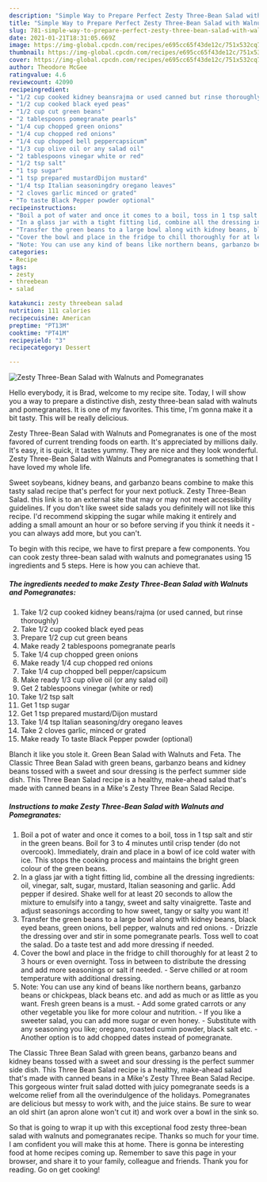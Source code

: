 ```yaml
---
description: "Simple Way to Prepare Perfect Zesty Three-Bean Salad with Walnuts and Pomegranates"
title: "Simple Way to Prepare Perfect Zesty Three-Bean Salad with Walnuts and Pomegranates"
slug: 781-simple-way-to-prepare-perfect-zesty-three-bean-salad-with-walnuts-and-pomegranates
date: 2021-01-21T18:31:05.669Z
image: https://img-global.cpcdn.com/recipes/e695cc65f43de12c/751x532cq70/zesty-three-bean-salad-with-walnuts-and-pomegranates-recipe-main-photo.jpg
thumbnail: https://img-global.cpcdn.com/recipes/e695cc65f43de12c/751x532cq70/zesty-three-bean-salad-with-walnuts-and-pomegranates-recipe-main-photo.jpg
cover: https://img-global.cpcdn.com/recipes/e695cc65f43de12c/751x532cq70/zesty-three-bean-salad-with-walnuts-and-pomegranates-recipe-main-photo.jpg
author: Theodore McGee
ratingvalue: 4.6
reviewcount: 42090
recipeingredient:
- "1/2 cup cooked kidney beansrajma or used canned but rinse thoroughly"
- "1/2 cup cooked black eyed peas"
- "1/2 cup cut green beans"
- "2 tablespoons pomegranate pearls"
- "1/4 cup chopped green onions"
- "1/4 cup chopped red onions"
- "1/4 cup chopped bell peppercapsicum"
- "1/3 cup olive oil or any salad oil"
- "2 tablespoons vinegar white or red"
- "1/2 tsp salt"
- "1 tsp sugar"
- "1 tsp prepared mustardDijon mustard"
- "1/4 tsp Italian seasoningdry oregano leaves"
- "2 cloves garlic minced or grated"
- "To taste Black Pepper powder optional"
recipeinstructions:
- "Boil a pot of water and once it comes to a boil, toss in 1 tsp salt and stir in the green beans. Boil for 3 to 4 minutes until crisp tender (do not overcook). Immediately, drain and place in a bowl of ice cold water with ice. This stops the cooking process and maintains the bright green colour of the green beans."
- "In a glass jar with a tight fitting lid, combine all the dressing ingredients: oil, vinegar, salt, sugar, mustard, Italian seasoning and garlic. Add pepper if desired. Shake well for at least 20 seconds to allow the mixture to emulsify into a tangy, sweet and salty vinaigrette. Taste and adjust seasonings according to how sweet, tangy or salty you want it!"
- "Transfer the green beans to a large bowl along with kidney beans, black eyed beans, green onions, bell pepper, walnuts and red onions. Drizzle the dressing over and stir in some pomegranate pearls. Toss well to coat the salad. Do a taste test and add more dressing if needed."
- "Cover the bowl and place in the fridge to chill thoroughly for at least 2 to 3 hours or even overnight. Toss in between to distribute the dressing and add more seasonings or salt if needed. Serve chilled or at room temperature with additional dressing."
- "Note: You can use any kind of beans like northern beans, garbanzo beans or chickpeas, black beans etc. and add as much or as little as you want. Fresh green beans is a must. Add some grated carrots or any other vegetable you like for more colour and nutrition. If you like a sweeter salad, you can add more sugar or even honey. Substitute with any seasoning you like; oregano, roasted cumin powder, black salt etc. Another option is to add chopped dates instead of pomegranate."
categories:
- Recipe
tags:
- zesty
- threebean
- salad

katakunci: zesty threebean salad 
nutrition: 111 calories
recipecuisine: American
preptime: "PT13M"
cooktime: "PT41M"
recipeyield: "3"
recipecategory: Dessert

---
```



![Zesty Three-Bean Salad with Walnuts and Pomegranates](https://img-global.cpcdn.com/recipes/e695cc65f43de12c/751x532cq70/zesty-three-bean-salad-with-walnuts-and-pomegranates-recipe-main-photo.jpg)

Hello everybody, it is Brad, welcome to my recipe site. Today, I will show you a way to prepare a distinctive dish, zesty three-bean salad with walnuts and pomegranates. It is one of my favorites. This time, I'm gonna make it a bit tasty. This will be really delicious.

Zesty Three-Bean Salad with Walnuts and Pomegranates is one of the most favored of current trending foods on earth. It's appreciated by millions daily. It's easy, it is quick, it tastes yummy. They are nice and they look wonderful. Zesty Three-Bean Salad with Walnuts and Pomegranates is something that I have loved my whole life.

Sweet soybeans, kidney beans, and garbanzo beans combine to make this tasty salad recipe that&#39;s perfect for your next potluck. Zesty Three-Bean Salad. this link is to an external site that may or may not meet accessibility guidelines. If you don&#39;t like sweet side salads you definitely will not like this recipe. I&#39;d recommend skipping the sugar while making it entirely and adding a small amount an hour or so before serving if you think it needs it - you can always add more, but you can&#39;t.


To begin with this recipe, we have to first prepare a few components. You can cook zesty three-bean salad with walnuts and pomegranates using 15 ingredients and 5 steps. Here is how you can achieve that.

<!--inarticleads1-->

##### The ingredients needed to make Zesty Three-Bean Salad with Walnuts and Pomegranates:

1. Take 1/2 cup cooked kidney beans/rajma (or used canned, but rinse thoroughly)
1. Take 1/2 cup cooked black eyed peas
1. Prepare 1/2 cup cut green beans
1. Make ready 2 tablespoons pomegranate pearls
1. Take 1/4 cup chopped green onions
1. Make ready 1/4 cup chopped red onions
1. Take 1/4 cup chopped bell pepper/capsicum
1. Make ready 1/3 cup olive oil (or any salad oil)
1. Get 2 tablespoons vinegar (white or red)
1. Take 1/2 tsp salt
1. Get 1 tsp sugar
1. Get 1 tsp prepared mustard/Dijon mustard
1. Take 1/4 tsp Italian seasoning/dry oregano leaves
1. Take 2 cloves garlic, minced or grated
1. Make ready To taste Black Pepper powder (optional)


Blanch it like you stole it. Green Bean Salad with Walnuts and Feta. The Classic Three Bean Salad with green beans, garbanzo beans and kidney beans tossed with a sweet and sour dressing is the perfect summer side dish. This Three Bean Salad recipe is a healthy, make-ahead salad that&#39;s made with canned beans in a Mike&#39;s Zesty Three Bean Salad Recipe. 

<!--inarticleads2-->

##### Instructions to make Zesty Three-Bean Salad with Walnuts and Pomegranates:

1. Boil a pot of water and once it comes to a boil, toss in 1 tsp salt and stir in the green beans. Boil for 3 to 4 minutes until crisp tender (do not overcook). Immediately, drain and place in a bowl of ice cold water with ice. This stops the cooking process and maintains the bright green colour of the green beans.
1. In a glass jar with a tight fitting lid, combine all the dressing ingredients: oil, vinegar, salt, sugar, mustard, Italian seasoning and garlic. Add pepper if desired. Shake well for at least 20 seconds to allow the mixture to emulsify into a tangy, sweet and salty vinaigrette. Taste and adjust seasonings according to how sweet, tangy or salty you want it!
1. Transfer the green beans to a large bowl along with kidney beans, black eyed beans, green onions, bell pepper, walnuts and red onions. - Drizzle the dressing over and stir in some pomegranate pearls. Toss well to coat the salad. Do a taste test and add more dressing if needed.
1. Cover the bowl and place in the fridge to chill thoroughly for at least 2 to 3 hours or even overnight. Toss in between to distribute the dressing and add more seasonings or salt if needed. - Serve chilled or at room temperature with additional dressing.
1. Note: You can use any kind of beans like northern beans, garbanzo beans or chickpeas, black beans etc. and add as much or as little as you want. Fresh green beans is a must. - Add some grated carrots or any other vegetable you like for more colour and nutrition. - If you like a sweeter salad, you can add more sugar or even honey. - Substitute with any seasoning you like; oregano, roasted cumin powder, black salt etc. - Another option is to add chopped dates instead of pomegranate.


The Classic Three Bean Salad with green beans, garbanzo beans and kidney beans tossed with a sweet and sour dressing is the perfect summer side dish. This Three Bean Salad recipe is a healthy, make-ahead salad that&#39;s made with canned beans in a Mike&#39;s Zesty Three Bean Salad Recipe. This gorgeous winter fruit salad dotted with juicy pomegranate seeds is a welcome relief from all the overindulgence of the holidays. Pomegranates are delicious but messy to work with, and the juice stains. Be sure to wear an old shirt (an apron alone won&#39;t cut it) and work over a bowl in the sink so. 

So that is going to wrap it up with this exceptional food zesty three-bean salad with walnuts and pomegranates recipe. Thanks so much for your time. I am confident you will make this at home. There is gonna be interesting food at home recipes coming up. Remember to save this page in your browser, and share it to your family, colleague and friends. Thank you for reading. Go on get cooking!
